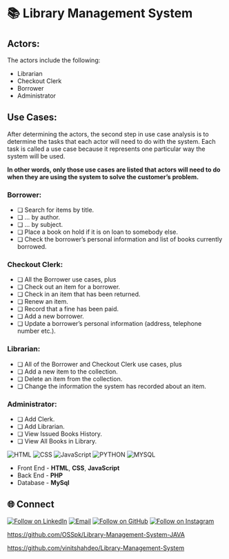 # 📚 Library Management System



## Actors:
The actors include the following: 
* Librarian
* Checkout Clerk
* Borrower
* Administrator

## Use Cases:
After determining the actors, the second step in use case analysis is to determine the tasks that each actor will need to do with the system. Each task is called a use case because it represents one particular way the system will be used.

**In other words, only those use cases are listed that actors will need to do when they are using the system to solve the customer’s problem.** 

### Borrower:
* ❏ Search for items by title.
* ❏ ... by author.
* ❏ ... by subject.
* ❏ Place a book on hold if it is on loan to somebody else.
* ❏ Check  the  borrower’s  personal  information  and  list  of  books  currently
borrowed.

### Checkout Clerk:
* ❏ All the Borrower use cases, plus
* ❏ Check out an item for a borrower.
* ❏ Check in an item that has been returned.
* ❏ Renew an item.
* ❏ Record that a fine has been paid.
* ❏ Add a new borrower.
* ❏ Update a borrower’s personal information (address, telephone number etc.).

### Librarian:
* ❏ All of the Borrower and Checkout Clerk use cases, plus
* ❏ Add a new item to the collection.
* ❏ Delete an item from the collection.
* ❏ Change the information the system has recorded about an item.

### Administrator:
* ❏ Add Clerk.
* ❏ Add Librarian.
* ❏ View Issued Books History.
* ❏ View All Books in Library.



![HTML](https://img.shields.io/badge/frontend-html-orange.svg?logo=html5&style=flat-square) 
![CSS](https://img.shields.io/badge/frontend-css-yellowgreen.svg?logo=css3&style=flat-square)
![JavaScript](https://img.shields.io/badge/frontend-js-ff69b4.svg?logo=javascript&style=flat-square)
![PYTHON](https://img.shields.io/badge/backend-python-blue.svg?logo=php&style=flat-square) 
![MYSQL](https://img.shields.io/badge/database-mysql-lightgray.svg?logo=mysql&logoColor=white&style=flat-square) 

- Front End - **HTML**, **CSS**, **JavaScript**
- Back End - **PHP**
- Database - **MySql**

<h2 align="left">🌐 Connect</h2>
<p align="left">
  <a href="https://www.linkedin.com/in/vyomrana/"><img title="Follow on LinkedIn" src="https://img.shields.io/badge/LinkedIn-0077B5?style=for-the-badge&logo=linkedin&logoColor=white"/></a>
  <a href="vyom.rana02@gmail.com"><img title="Email" src="https://img.shields.io/badge/Gmail-D14836?style=for-the-badge&logo=gmail&logoColor=white"/></a>
  <a href="https://github.com/Vyomrana02/"><img title="Follow on GitHub" src="https://img.shields.io/badge/GitHub-100000?style=for-the-badge&logo=github&logoColor=white"/></a>
  <a href="https://www.instagram.com/vyom.rana"><img title="Follow on Instagram" src="https://img.shields.io/badge/Instagram-E4405F?style=for-the-badge&logo=instagram&logoColor=white"/></a>
  
</p>

https://github.com/OSSpk/Library-Management-System-JAVA



https://github.com/vinitshahdeo/Library-Management-System
